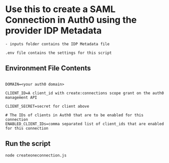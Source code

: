 # Use this to create a SAML Connection in Auth0 using the provider IDP Metadata

    - inputs folder contains the IDP Metadata file
`.env file contains the settings for this script`


## Environment File Contents
```

DOMAIN=<your auth0 domain>

CLIENT_ID=A client_id with create:connections scope grant on the auth0 management API

CLIENT_SECRET=secret for client above

# The IDs of clients in Auth0 that are to be enabled for this connection
ENABLED_CLIENT_IDs=comma separated list of client_ids that are enabled for this connection

```

## Run the script

```
node createoneconnection.js
```
